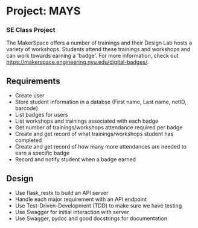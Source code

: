 # Project: MAYS
### SE Class Project
The MakerSpace offers a number of trainings and their Design Lab hosts a variety of workshops. Students attend these trainings and workshops and can  work towards earning a 'badge'. For more information, check out https://makerspace.engineering.nyu.edu/digital-badges/.

## Requirements

- Create user
- Store student information in a databse (First name, Last name, netID, barcode)
- List badges for users
- List workshops and trainings associated with each badge
- Get number of trainings/workshops attendance required per badge
- Create and get record of what trainings/workshops student has completed
- Create and get record of how many more attendances are needed to earn a specific badge
- Record and notify student when a badge earned

## Design

- Use flask_restx to build an API server
- Handle each major requirement with an API endpoint
- Use Test-Driven-Development (TDD) to make sure we have testing
- Use Swagger for initial interaction with server
- Use Swagger, pydoc and good docstrings for documentation
